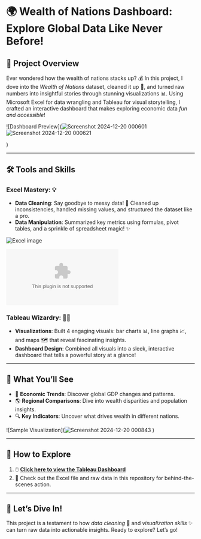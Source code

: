 # 🌍 Wealth of Nations Dashboard: Explore Global Data Like Never Before!  

## 🎯 Project Overview  
Ever wondered how the wealth of nations stacks up? 💰 In this project, I dove into the *Wealth of Nations* dataset, cleaned it up 🧹, and turned raw numbers into insightful stories through stunning visualizations 📊. Using Microsoft Excel for data wrangling and Tableau for visual storytelling, I crafted an interactive dashboard that makes exploring economic data *fun and accessible*!  

![Dashboard Preview](![Screenshot 2024-12-20 000601](https://github.com/user-attachments/assets/3e3dd5d5-c737-4760-bc57-17f4e22d21ed)
![Screenshot 2024-12-20 000621](https://github.com/user-attachments/assets/a95792d2-5b8b-4506-b264-01ab7c253889)

)  

---

## 🛠️ Tools and Skills  
### Excel Mastery: 💡  
- **Data Cleaning**: Say goodbye to messy data! 🧽 Cleaned up inconsistencies, handled missing values, and structured the dataset like a pro.  
- **Data Manipulation**: Summarized key metrics using formulas, pivot tables, and a sprinkle of spreadsheet magic! ✨
  
![Excel image](https://github.com/user-attachments/assets/2b812f0e-2ee3-4a35-8ae4-2dc422a78a4e)

![Excel file](https://github.com/Bernerditta/wealth_of__nations_project_using_excel_and_tableau/blob/main/The%20Wealth%20of%20nations.xlsx)




### Tableau Wizardry: 🧙‍♂️  
- **Visualizations**: Built 4 engaging visuals: bar charts 📊, line graphs 📈, and maps 🗺️ that reveal fascinating insights.  
- **Dashboard Design**: Combined all visuals into a sleek, interactive dashboard that tells a powerful story at a glance!  

---

## 🌟 What You’ll See  
- 🧭 **Economic Trends**: Discover global GDP changes and patterns.  
- 🌎 **Regional Comparisons**: Dive into wealth disparities and population insights.  
- 🔍 **Key Indicators**: Uncover what drives wealth in different nations.  

![Sample Visualization](![Screenshot 2024-12-20 000843](https://github.com/user-attachments/assets/b6743608-285c-4d38-bcb5-6e7101d92335)
)  

---

## 🚀 How to Explore  
1. 🖱️ **[Click here to view the Tableau Dashboard](https://public.tableau.com/views/WealthofNationsExcelTableau/WealthofNationsExcelTableau?:language=en-US&:sid=&:redirect=auth&:display_count=n&:origin=viz_share_link)**  
2. 📂 Check out the Excel file and raw data in this repository for behind-the-scenes action.  

---

## 🎉 Let’s Dive In!  
This project is a testament to how *data cleaning* 🧹 and *visualization skills* ✨ can turn raw data into actionable insights. Ready to explore? Let’s go!  
